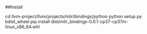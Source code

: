 ##Install

cd llvm-project/llvm/projects/mlir/bindings/python
python setup.py bdist_wheel
pip install dist/mlir_bindings-0.0.1-cp37-cp37m-linux_x86_64.whl
